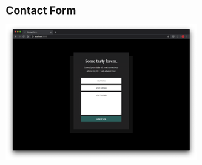 # Contact Form

[![contact form implementation](./assets/001.png)](https://akhilome.github.io/cmpnnts/001)

